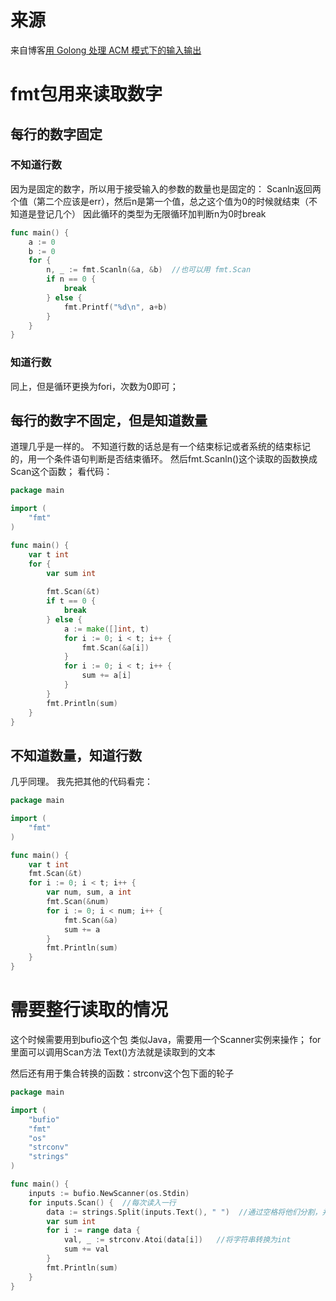 # 来源
来自博客[用 Golong 处理 ACM 模式下的输入输出](https://blog.csdn.net/weixin_44211968/article/details/124632136)

# fmt包用来读取数字
## 每行的数字固定
### 不知道行数
因为是固定的数字，所以用于接受输入的参数的数量也是固定的：
Scanln返回两个值（第二个应该是err），然后n是第一个值，总之这个值为0的时候就结束（不知道是登记几个）
因此循环的类型为无限循环加判断n为0时break
```go
func main() {
	a := 0
	b := 0
	for {
		n, _ := fmt.Scanln(&a, &b)  //也可以用 fmt.Scan
		if n == 0 {
			break
		} else {
			fmt.Printf("%d\n", a+b)
		}
	}
}
```

### 知道行数
同上，但是循环更换为fori，次数为0即可；

## 每行的数字不固定，但是知道数量
道理几乎是一样的。 不知道行数的话总是有一个结束标记或者系统的结束标记的，用一个条件语句判断是否结束循环。
然后fmt.Scanln()这个读取的函数换成Scan这个函数；
看代码：
```go
package main

import (
	"fmt"
)

func main() {
	var t int
	for {
        var sum int
        
		fmt.Scan(&t)
		if t == 0 {
			break
		} else {
			a := make([]int, t)
			for i := 0; i < t; i++ {
				fmt.Scan(&a[i])
			}
			for i := 0; i < t; i++ {
				sum += a[i]
			}
		}
		fmt.Println(sum)
	}
}

```

## 不知道数量，知道行数
几乎同理。 我先把其他的代码看完：
```go
package main

import (
	"fmt"
)

func main() {
	var t int
	fmt.Scan(&t)
	for i := 0; i < t; i++ {
		var num, sum, a int
		fmt.Scan(&num)
		for i := 0; i < num; i++ {
			fmt.Scan(&a)
			sum += a
		}
		fmt.Println(sum)
	}
}

```

# 需要整行读取的情况
这个时候需要用到bufio这个包
类似Java，需要用一个Scanner实例来操作；
for里面可以调用Scan方法
Text()方法就是读取到的文本

然后还有用于集合转换的函数：strconv这个包下面的轮子


```go
package main

import (
    "bufio"
    "fmt"
    "os"
    "strconv"
    "strings"
)

func main() {
    inputs := bufio.NewScanner(os.Stdin)
    for inputs.Scan() {  //每次读入一行
        data := strings.Split(inputs.Text(), " ")  //通过空格将他们分割，并存入一个字符串切片
        var sum int
        for i := range data {
            val, _ := strconv.Atoi(data[i])   //将字符串转换为int
            sum += val
        }
        fmt.Println(sum)
    }
}

```
